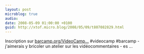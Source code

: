```yaml
---
layout: post
microblog: true
audio: 
date: 2008-05-09 01:00:00 +0100
guid: http://xtof.micro.blog/2008/05/09/t807082829.html
---
```

Inscription sur [barcamp.org/VideoCamp...](http://barcamp.org/VideoCampParis2) #videocamp #barcamp - j'aimerais y bricoler un atelier sur les vidéocommentaires - es ...
